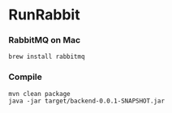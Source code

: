 # RunRabbit

### RabbitMQ on Mac

```batch
brew install rabbitmq
```

### Compile

```
mvn clean package
java -jar target/backend-0.0.1-SNAPSHOT.jar
```
